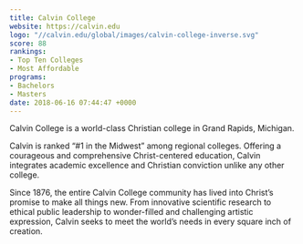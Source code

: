 ```yaml
---
title: Calvin College
website: https://calvin.edu
logo: "//calvin.edu/global/images/calvin-college-inverse.svg"
score: 88
rankings:
- Top Ten Colleges
- Most Affordable
programs:
- Bachelors
- Masters
date: 2018-06-16 07:44:47 +0000
---
```

Calvin College is a world-class Christian college in Grand Rapids, Michigan.

Calvin is ranked “#1 in the Midwest” among regional colleges. Offering a courageous and comprehensive Christ-centered education, Calvin integrates academic excellence and Christian conviction unlike any other college.

Since 1876, the entire Calvin College community has lived into Christ’s promise to make all things new. From innovative scientific research to ethical public leadership to wonder-filled and challenging artistic expression, Calvin seeks to meet the world’s needs in every square inch of creation.